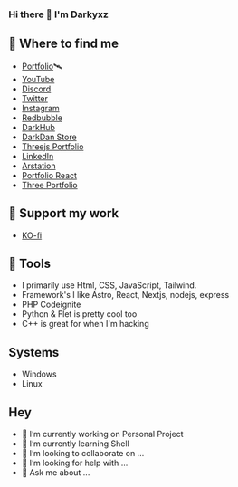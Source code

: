 ### Hi there 👋 I'm Darkyxz


## 📑 Where to find me

- [Portfolio](d4n-portfolio.netlify.app)🛰
- [YouTube](https://www.youtube.com/c/)
- [Discord](https://discord.com/invite/ebEdpuFz)
- [Twitter](https://twitter.com/)
- [Instagram](https://www.instagram.com/d4n_4rt/)
- [Redbubble](https://www.redbubble.com/people/D4rkDan/shop?asc=u)
- [DarkHub](darkdan.ihostfull.com)
- [DarkDan Store](e-commercedd.netlify.app)
- [Threejs Portfolio](darkdan.byethost32.com)
- [LinkedIn](linkedin.com/in/d4nielleon)
- [Arstation](artstation.com/d4rkd4n)
- [Portfolio React](darkdan.netlify.app)
- [Three Portfolio](3danjs.netlify.app)


## 🥰 Support my work
- [KO-fi](ko-fi.com/d_art)

## 🤖 Tools
- I primarily use Html, CSS, JavaScript, Tailwind. 
- Framework's I like Astro, React, Nextjs, nodejs, express
- PHP Codeignite
- Python & Flet is pretty cool too
- C++ is great for when I'm hacking

 ## Systems
 - Windows
 - Linux

## Hey
- 🔭 I’m currently working on Personal Project
- 🌱 I’m currently learning  Shell
- 👯 I’m looking to collaborate on ...
- 🤔 I’m looking for help with ...
- 💬 Ask me about ...
<!--
**Darkyxz/darkyxz** is a ✨ _special_ ✨ repository because its `README.md` (this file) appears on your GitHub profile.

Here are some ideas to get you started:


- 📫 How to reach me: ...
- 😄 Pronouns: ...
- ⚡ Fun fact: ...
-->
